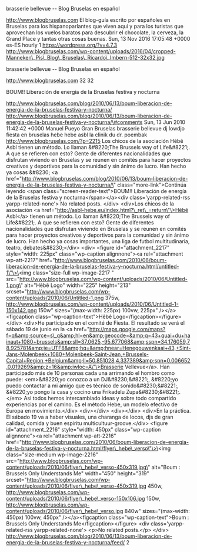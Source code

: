 brasserie bellevue -- Blog Bruselas en español

http://www.blogbruselas.com El blog-guía escrito por españoles en
Bruselas para los hispanoparlantes que viven aquí y para los turistas
que aprovechan los vuelos baratos para descubrir el chocolate, la
cerveza, la Grand Place y tantas otras cosas buenas. Sun, 13 Nov 2016
17:05:48 +0000 es-ES hourly 1 https://wordpress.org/?v=4.7.3
http://www.blogbruselas.com/wp-content/uploads/2016/04/cropped-Manneken\_Pis\_Blog\_Bruselas\_Ricardo\_Imbern-512-32x32.jpg

brasserie bellevue -- Blog Bruselas en español

http://www.blogbruselas.com 32 32

BOUM!! Liberación de energía de la Bruselas festiva y nocturna

http://www.blogbruselas.com/blog/2010/06/13/boum-liberacion-de-energia-de-la-bruselas-festiva-y-nocturna/
http://www.blogbruselas.com/blog/2010/06/13/boum-liberacion-de-energia-de-la-bruselas-festiva-y-nocturna/\#comments
Sun, 13 Jun 2010 11:42:42 +0000 Manuel Pueyo Gran Bruselas brasserie
bellevue dj lowdjo fiesta en bruselas hebe hebe asbl la clinik du dr.
poembak http://www.blogbruselas.com/?p=2215 Los chicos de la asociación
Hêbê Asbl tienen un método. Lo llaman &\#8220;The Brussels way of
Life&\#8221;. A que se refieren con esto? Gente de diferentes
nacionalidades que disfrutan viviendo en Bruselas y se reunen en comités
para hacer proyectos creativos y deportivos para la comunidad y sin
ánimo de lucro. Han hecho ya cosas &\#8230; \<a
href=\"http://www.blogbruselas.com/blog/2010/06/13/boum-liberacion-de-energia-de-la-bruselas-festiva-y-nocturna/\"
class=\"more-link\"\>Continúa leyendo \<span
class=\"screen-reader-text\"\>BOUM!! Liberación de energía de la
Bruselas festiva y nocturna\</span\>\</a\>\<div
class=\'yarpp-related-rss yarpp-related-none\'\> No related posts.
\</div\> \<div\>Los chicos de la asociación \<a
href=\"http://asbl-hebe.eu/index.html?\_ret\_=return\"\>Hêbê Asbl\</a\>
tienen un método. Lo llaman &\#8220;The Brussels way of Life&\#8221;. A
que se refieren con esto? Gente de diferentes nacionalidades que
disfrutan viviendo en Bruselas y se reunen en comités para hacer
proyectos creativos y deportivos para la comunidad y sin ánimo de lucro.
Han hecho ya cosas importantes, una liga de futbol multitudinaria,
teatro, debates&\#8230;\</div\> \<div\> \<figure id=\"attachment\_2217\"
style=\"width: 225px\" class=\"wp-caption alignnone\"\>\<a
rel=\"attachment wp-att-2217\"
href=\"http://www.blogbruselas.com/2010/06/boum-liberacion-de-energia-de-la-bruselas-festiva-y-nocturna.html/untitled-1\"\>\<img
class=\"size-full wp-image-2217 \"
src=\"http://www.blogbruselas.com/wp-content/uploads/2010/06/Untitled-1.png\"
alt=\"Hêbê Logo\" width=\"225\" height=\"213\"
srcset=\"http://www.blogbruselas.com/wp-content/uploads/2010/06/Untitled-1.png
375w,
http://www.blogbruselas.com/wp-content/uploads/2010/06/Untitled-1-150x142.png
150w\" sizes=\"(max-width: 225px) 100vw, 225px\" /\>\</a\>\<figcaption
class=\"wp-caption-text\"\>Hêbê Logo\</figcaption\>\</figure\> \</div\>
\<div\>He participado en el comité de Fiesta. El resultado se verá el
sábado 19 de junio en la \<a
href=\"http://maps.google.com/maps?f=q&amp;source=s\_q&amp;hl=en&amp;geocode=&amp;q=43+quai+du+hainaut+1080+brussels&amp;sll=37.0625,-95.677068&amp;sspn=34.176059,78.925781&amp;ie=UTF8&amp;hq=&amp;hnear=Henegouwenkaai+43,+Sint-Jans-Molenbeek+1080+Molenbeek-Saint-Jean,+Brussels-Capital+Region,+Belgium&amp;ll=50.851028,4.337389&amp;spn=0.006652,0.019269&amp;z=16&amp;iwloc=A\"\>Brasserie
Vellevue\</a\>. Han participado más de 10 personas cada una arrimando el
hombro como puede: \<em\>&\#8220;yo conozco a un DJ&\#8230;&\#8221;,
&\#8220;yo puedo contactar a mi amigo que es técnico de
sonido&\#8230;&\#8221;, &\#8220;yo pongo la casa y cocino una Frikadelu
Zupa&\#8230;&\#8221;.\</em\> Asi todos hemos intercambiado ideas y sobre
todo compartido experiencias por el camino. Es el método Hebe, un modelo
efectivo de Europa en movimiento.\</div\> \<div\>\</div\>
\<div\>\</div\> \<div\>En la práctica. El sábado 19 va a haber visuales,
una charanga de locos, djs de gran calidad, comida y buen espiritu
multicultuur-groove.\</div\> \<figure id=\"attachment\_2216\"
style=\"width: 450px\" class=\"wp-caption alignnone\"\>\<a
rel=\"attachment wp-att-2216\"
href=\"http://www.blogbruselas.com/2010/06/boum-liberacion-de-energia-de-la-bruselas-festiva-y-nocturna.html/flyer\_hebe\_verso\"\>\<img
class=\"size-medium wp-image-2216\"
src=\"http://www.blogbruselas.com/wp-content/uploads/2010/06/flyer\_hebe\_verso-450x319.jpg\"
alt=\"Boum : Brussels Only Understands Me\" width=\"450\" height=\"319\"
srcset=\"http://www.blogbruselas.com/wp-content/uploads/2010/06/flyer\_hebe\_verso-450x319.jpg
450w,
http://www.blogbruselas.com/wp-content/uploads/2010/06/flyer\_hebe\_verso-150x106.jpg
150w,
http://www.blogbruselas.com/wp-content/uploads/2010/06/flyer\_hebe\_verso.jpg
840w\" sizes=\"(max-width: 450px) 100vw, 450px\" /\>\</a\>\<figcaption
class=\"wp-caption-text\"\>Boum : Brussels Only Understands
Me\</figcaption\>\</figure\> \<div class=\'yarpp-related-rss
yarpp-related-none\'\> \<p\>No related posts.\</p\> \</div\>
http://www.blogbruselas.com/blog/2010/06/13/boum-liberacion-de-energia-de-la-bruselas-festiva-y-nocturna/feed/
2
